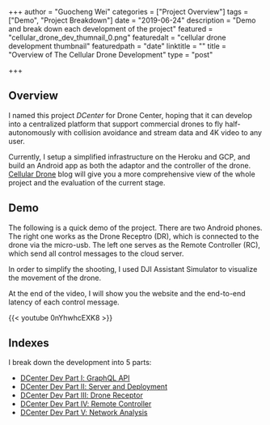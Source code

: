 +++
author = "Guocheng Wei"
categories = ["Project Overview"]
tags = ["Demo", "Project Breakdown"]
date = "2019-06-24"
description = "Demo and break down each development of the project"
featured = "cellular_drone_dev_thumnail_0.png"
featuredalt = "cellular drone development thumbnail"
featuredpath = "date"
linktitle = ""
title = "Overview of The Cellular Drone Development"
type = "post"

+++

## Overview
I named this project *DCenter* for Drone Center, hoping that it can develop into a centralized platform that support commercial drones to fly half-autonomously with collision avoidance and stream data and 4K video to any user.

Currently, I setup a simplified infrastructure on the Heroku and GCP, and build an Android app as both the adaptor and the controller of the drone. [Cellular Drone](/blog/cellular-drone) blog will give you a more comprehensive view of the whole project and the evaluation of the current stage.

## Demo
The following is a quick demo of the project.
There are two Android phones. The right one works as the Drone Receptro (DR), which is connected to the drone via the micro-usb. The left one serves as the Remote Controller (RC), which send all control messages to the cloud server.

In order to simplify the shooting, I used DJI Assistant Simulator to visualize the movement of the drone.

At the end of the video, I will show you the website and the end-to-end latency of each control message.

{{< youtube 0nYhwhcEXK8 >}}

## Indexes
I break down the development into 5 parts:

* [DCenter Dev Part Ⅰ: GraphQL API](/blog/cellular-drone-development-1)
* [DCenter Dev Part Ⅱ: Server and Deployment](/blog/cellular-drone-development-2)
* [DCenter Dev Part Ⅲ: Drone Receptor](/blog/cellular-drone-development-3)
* [DCenter Dev Part Ⅳ: Remote Controller](/blog/cellular-drone-development-4)
* [DCenter Dev Part Ⅴ: Network Analysis](/blog/cellular-drone-development-5)
